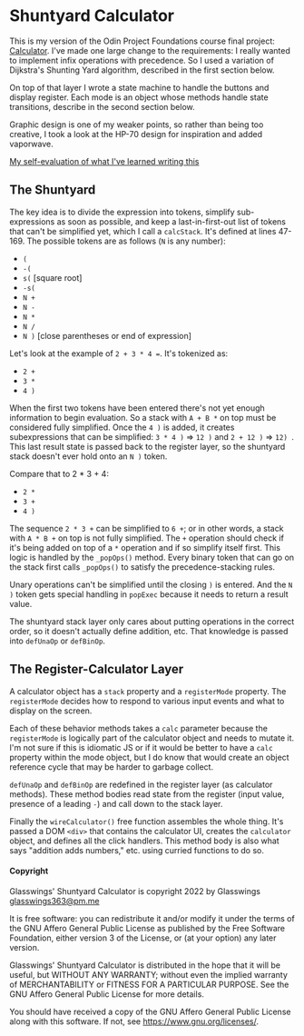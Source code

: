 <!--
SPDX-FileCopyrightText: 2022 Glasswings

SPDX-License-Identifier: AGPL-3.0-or-later
-->

# Shuntyard Calculator

This is my version of the Odin Project Foundations course final project:
[Calculator](https://www.theodinproject.com/lessons/foundations-calculator).
I've made one large change to the requirements: I really wanted to implement
infix operations with precedence. So I used a variation of Dijkstra's Shunting
Yard algorithm, described in the first section below.

On top of that layer I wrote a state machine to handle the buttons and display
register. Each mode is an object whose methods handle state transitions,
describe in the second section below.

Graphic design is one of my weaker points, so rather than being too creative, I
took a look at the HP-70 design for inspiration and added vaporwave.

[My self-evaluation of what I've learned writing this](./LESSONS.md)

## The Shuntyard

The key idea is to divide the expression into tokens, simplify sub-expressions
as soon as possible, and keep a last-in-first-out list of tokens that can't be
simplified yet, which I call a `calcStack`. It's defined at lines 47-169. The
possible tokens are as follows (`N` is any number):

 -  `(`
 -  `-(`
 -  `s(` [square root]
 -  `-s(`
 -  `N +`
 -  `N -`
 -  `N *`
 -  `N /`
 -  `N )`  [close parentheses or end of expression]

Let's look at the example of `2 + 3 * 4 =`. It's tokenized as:

 - `2 +`
 - `3 *`
 - `4 )`

When the first two tokens have been entered there's not yet enough information
to begin evaluation. So a stack with `A + B *` on top must be considered fully
simplified. Once the `4 )` is added, it creates subexpressions that can be
simplified: `3 * 4 )` => `12 )` and `2 + 12 )` => `12) `. This last result
state is passed back to the register layer, so the shuntyard stack doesn't ever
hold onto an `N )` token.

Compare that to 2 * 3 + 4:

 - `2 *`
 - `3 +`
 - `4 )`

The sequence `2 * 3 +` can be simplified to `6 +`; or in other words, a stack
with `A * B +` on top is not fully simplified. The `+` operation should check
if it's being added on top of a `*` operation and if so simplify itself first.
This logic is handled by the `_popOps()` method. Every binary token that can go
on the stack first calls `_popOps()` to satisfy the precedence-stacking rules.

Unary operations can't be simplified until the closing `)` is entered. And the
`N )` token gets special handling in `popExec` because it needs to return a
result value.

The shuntyard stack layer only cares about putting operations in the correct
order, so it doesn't actually define addition, etc. That knowledge is passed
into `defUnaOp` or `defBinOp`.

## The Register-Calculator Layer

A calculator object has a `stack` property and a `registerMode` property. The
`registerMode` decides how to respond to various input events and what to
display on the screen.

Each of these behavior methods takes a `calc` parameter because the
`registerMode` is logically part of the calculator object and needs to mutate
it. I'm not sure if this is idiomatic JS or if it would be better to have a
`calc` property within the mode object, but I do know that would create an
object reference cycle that may be harder to garbage collect.

`defUnaOp` and `defBinOp` are redefined in the register layer (as calculator
methods). These method bodies read state from the register (input value,
presence of a leading `-`) and call down to the stack layer.

Finally the `wireCalculator()` free function assembles the whole thing. It's
passed a DOM `<div>` that contains the calculator UI, creates the `calculator`
object, and defines all the click handlers. This method body is also what says
"addition adds numbers," etc. using curried functions to do so.

#### Copyright

Glasswings' Shuntyard Calculator is copyright 2022 by Glasswings
<glasswings363@pm.me>

It is free software: you can redistribute it and/or modify it under the terms
of the GNU Affero General Public License as published by the Free Software
Foundation, either version 3 of the License, or (at your option) any later
version.

Glasswings' Shuntyard Calculator is distributed in the hope that it will be
useful, but WITHOUT ANY WARRANTY; without even the implied warranty of
MERCHANTABILITY or FITNESS FOR A PARTICULAR PURPOSE. See the GNU Affero General
Public License for more details.

You should have received a copy of the GNU Affero General Public License along
with this software. If not, see <https://www.gnu.org/licenses/>.
